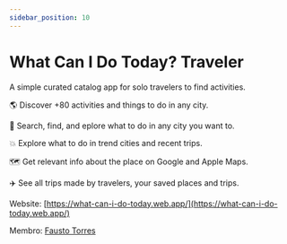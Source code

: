 ```yaml
---
sidebar_position: 10
---
```


# What Can I Do Today? Traveler

A simple curated catalog app for solo travelers to find activities.

🌎 Discover +80 activities and things to do in any city.

🥰 Search, find, and eplore what to do in any city you want to.

💥 Explore what to do in trend cities and recent trips.

🗺️ Get relevant info about the place on Google and Apple Maps.

✈️ See all trips made by travelers, your saved places and trips.

Website: [https://what-can-i-do-today.web.app/](https://what-can-i-do-today.web.app/)

Membro: [Fausto Torres](https://twitter.com/faustoct1)
